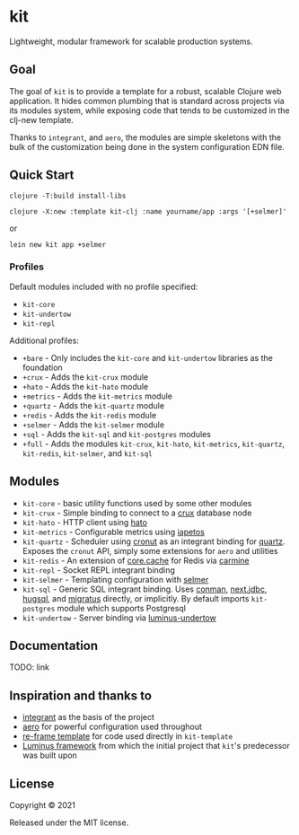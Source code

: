 # kit

Lightweight, modular framework for scalable production systems.

## Goal

The goal of `kit` is to provide a template for a robust, scalable Clojure web application. It hides common plumbing that is standard across projects via its modules system, while exposing code that tends to be customized in the clj-new template.

Thanks to `integrant`, and `aero`, the modules are simple skeletons with the bulk of the customization being done in the system configuration EDN file.

## Quick Start

`clojure -T:build install-libs`

`clojure -X:new :template kit-clj :name yourname/app :args '[+selmer]'`

or

`lein new kit app +selmer`

### Profiles

Default modules included with no profile specified:

- `kit-core`
- `kit-undertow`
- `kit-repl`

Additional profiles:

- `+bare` - Only includes the `kit-core` and `kit-undertow` libraries as the foundation
- `+crux` - Adds the `kit-crux` module
- `+hato` - Adds the `kit-hato` module
- `+metrics` - Adds the `kit-metrics` module
- `+quartz` - Adds the `kit-quartz` module
- `+redis` - Adds the `kit-redis` module
- `+selmer` - Adds the `kit-selmer` module
- `+sql` - Adds the `kit-sql` and `kit-postgres` modules
- `+full` - Adds the modules `kit-crux`, `kit-hato`, `kit-metrics`, `kit-quartz`, `kit-redis`, `kit-selmer`, and `kit-sql`

## Modules

- `kit-core` - basic utility functions used by some other modules
- `kit-crux` - Simple binding to connect to a [crux](https://opencrux.com/) database node
- `kit-hato` - HTTP client using [hato](https://github.com/gnarroway/hato)
- `kit-metrics` - Configurable metrics using [iapetos](https://github.com/clj-commons/iapetos)
- `kit-quartz` - Scheduler using [cronut](https://github.com/troy-west/cronut) as an integrant binding for [quartz](http://www.quartz-scheduler.org/). Exposes the `cronut` API, simply some extensions for `aero` and utilities
- `kit-redis` - An extension of [core.cache](https://github.com/clojure/core.cache) for Redis via [carmine](https://github.com/ptaoussanis/carmine)
- `kit-repl` - Socket REPL integrant binding
- `kit-selmer` - Templating configuration with [selmer](https://github.com/yogthos/Selmer)
- `kit-sql` - Generic SQL integrant binding. Uses [conman](https://github.com/luminus-framework/conman), [next.jdbc](https://github.com/seancorfield/next-jdbc), [hugsql](https://www.hugsql.org/), and [migratus](https://github.com/yogthos/migratus) directly, or implicitly. By default imports `kit-postgres` module which supports Postgresql
- `kit-undertow` - Server binding via [luminus-undertow](https://github.com/luminus-framework/luminus-undertow)

## Documentation

TODO: link

## Inspiration and thanks to

- [integrant](https://github.com/weavejester/integrant) as the basis of the project
- [aero](https://github.com/juxt/aero) for powerful configuration used throughout
- [re-frame template](https://github.com/day8/re-frame-template) for code used directly in `kit-template`
- [Luminus framework](https://luminusweb.com/) from which the initial project that `kit`'s predecessor was built upon

## License

Copyright © 2021

Released under the MIT license.
